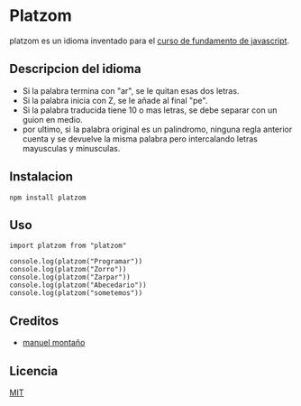 # Platzom

platzom es un idioma inventado para el [curso de fundamento de javascript](https://platzi.com/clases/fundamentos-javascript/).


## Descripcion del idioma

- Si la palabra termina con "ar", se le quitan esas dos letras.
- Si la palabra inicia con Z, se le añade al final "pe".
- Si la palabra traducida tiene 10 o mas letras, se debe separar con un guion en  medio.
 - por ultimo, si la palabra original es un palindromo, ninguna regla anterior cuenta y se devuelve la misma palabra pero intercalando letras mayusculas y minusculas. 

## Instalacion 

```
npm install platzom
```

## Uso

```
import platzom from "platzom"

console.log(platzom("Programar"))
console.log(platzom("Zorro"))
console.log(platzom("Zarpar"))
console.log(platzom("Abecedario"))
console.log(platzom("sometemos"))
```

## Creditos

- [manuel montaño](https://github.com/JManu21)

## Licencia

[MIT](https://opensource.org/licenses/MIT)